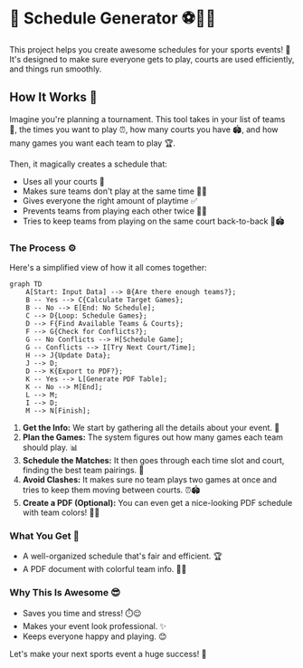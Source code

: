 # 📅 Schedule Generator ⚽🏀🏈

This project helps you create awesome schedules for your sports events! 🎉 It's designed to make sure everyone gets to play, courts are used efficiently, and things run smoothly.

## How It Works 🧠

Imagine you're planning a tournament. This tool takes in your list of teams 👥, the times you want to play ⏰, how many courts you have 🏟️, and how many games you want each team to play 🏆.

Then, it magically creates a schedule that:

- Uses all your courts 💯
- Makes sure teams don't play at the same time 🚫⏰
- Gives everyone the right amount of playtime ✅
- Prevents teams from playing each other twice 🙅‍♂️
- Tries to keep teams from playing on the same court back-to-back 🔄🏟️

### The Process ⚙️

Here's a simplified view of how it all comes together:

```mermaid
graph TD
    A[Start: Input Data] --> B{Are there enough teams?};
    B -- Yes --> C{Calculate Target Games};
    B -- No --> E[End: No Schedule];
    C --> D{Loop: Schedule Games};
    D --> F{Find Available Teams & Courts};
    F --> G{Check for Conflicts?};
    G -- No Conflicts --> H[Schedule Game];
    G -- Conflicts --> I[Try Next Court/Time];
    H --> J{Update Data};
    J --> D;
    D --> K{Export to PDF?};
    K -- Yes --> L[Generate PDF Table];
    K -- No --> M[End];
    L --> M;
    I --> D;
    M --> N[Finish];
```

1.  **Get the Info:** We start by gathering all the details about your event. 📝
2.  **Plan the Games:** The system figures out how many games each team should play. 📊
3.  **Schedule the Matches:** It then goes through each time slot and court, finding the best team pairings. 🤝
4.  **Avoid Clashes:** It makes sure no team plays two games at once and tries to keep them moving between courts. ⏰🏟️
5.  **Create a PDF (Optional):** You can even get a nice-looking PDF schedule with team colors! 🌈📄

### What You Get 🎁

- A well-organized schedule that's fair and efficient. 🏆
- A PDF document with colorful team info. 🎨📄

### Why This Is Awesome 😎

- Saves you time and stress! ⏱️😌
- Makes your event look professional. ✨
- Keeps everyone happy and playing. 😊

Let's make your next sports event a huge success! 🥳
